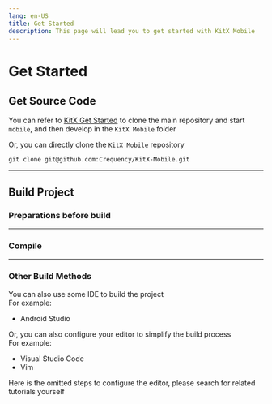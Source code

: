```yaml
---
lang: en-US
title: Get Started
description: This page will lead you to get started with KitX Mobile
---
```


# Get Started

## Get Source Code

You can refer to [KitX Get Started](/guide/getting-started.md) to clone the main repository and start `mobile`, and then develop in the `KitX Mobile` folder

Or, you can directly clone the `KitX Mobile` repository

```shell
git clone git@github.com:Crequency/KitX-Mobile.git
```

---

## Build Project

### Preparations before build



---

### Compile



---

### Other Build Methods

You can also use some IDE to build the project  
For example:
- Android Studio

Or, you can also configure your editor to simplify the build process  
For example:
- Visual Studio Code
- Vim

Here is the omitted steps to configure the editor, please search for related tutorials yourself

